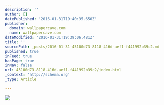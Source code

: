 ```yaml
---
description: ''
author: []
datePublished: '2016-01-31T19:40:35.650Z'
publisher:
  domain: wallpapercave.com
  name: wallpapercave.com
dateModified: '2016-01-31T19:39:06.481Z'
title: ''
sourcePath: _posts/2016-01-31-45100d73-8118-416d-aef1-f441992b39c2.md
published: true
inFeed: true
hasPage: true
inNav: false
url: 45100d73-8118-416d-aef1-f441992b39c2/index.html
_context: 'http://schema.org'
_type: Article

---
```

![](http://wallpapercave.com/wp/DlbKbX2.jpg)